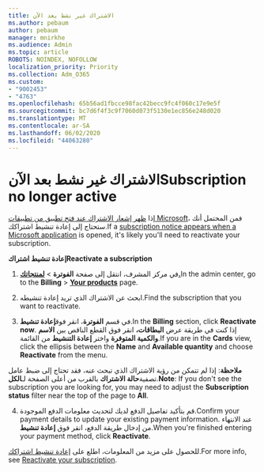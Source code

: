 ```yaml
---
title: الاشتراك غير نشط بعد الآن
ms.author: pebaum
author: pebaum
manager: mnirkhe
ms.audience: Admin
ms.topic: article
ROBOTS: NOINDEX, NOFOLLOW
localization_priority: Priority
ms.collection: Adm_O365
ms.custom:
- "9002453"
- "4763"
ms.openlocfilehash: 65b56ad1fbcce98fac42becc9fc4f060c17e9e5f
ms.sourcegitcommit: bc7d6f4f3c9f7060d073f5130e1ec856e248d020
ms.translationtype: MT
ms.contentlocale: ar-SA
ms.lasthandoff: 06/02/2020
ms.locfileid: "44063280"
---
```

# <a name="subscription-no-longer-active"></a><span data-ttu-id="ebae0-102">الاشتراك غير نشط بعد الآن</span><span class="sxs-lookup"><span data-stu-id="ebae0-102">Subscription no longer active</span></span>

<span data-ttu-id="ebae0-103">إذا [ظهر إشعار الاشتراك عند فتح تطبيق من تطبيقات Microsoft](https://support.office.com/article/A-subscription-notice-appears-when-I-open-an-Office-365-application-4CABE32C-F594-4C0E-9191-3D3ADE10CCEB)، فمن المحتمل أنك ستحتاج إلى إعادة تنشيط اشتراكك.</span><span class="sxs-lookup"><span data-stu-id="ebae0-103">If a [subscription notice appears when a Microsoft application](https://support.office.com/article/A-subscription-notice-appears-when-I-open-an-Office-365-application-4CABE32C-F594-4C0E-9191-3D3ADE10CCEB) is opened, it's likely you'll need to reactivate your subscription.</span></span>

<span data-ttu-id="ebae0-104">**إعادة تنشيط اشتراك**</span><span class="sxs-lookup"><span data-stu-id="ebae0-104">**Reactivate a subscription**</span></span>

1. <span data-ttu-id="ebae0-105">في مركز المشرف، انتقل إلى صفحة **الفوترة**  >  **[لمنتجاتك.](https://go.microsoft.com/fwlink/p/?linkid=842054)**</span><span class="sxs-lookup"><span data-stu-id="ebae0-105">In the admin center, go to the **Billing** > **[Your products](https://go.microsoft.com/fwlink/p/?linkid=842054)** page.</span></span>

2. <span data-ttu-id="ebae0-106">ابحث عن الاشتراك الذي تريد إعادة تنشيطه.</span><span class="sxs-lookup"><span data-stu-id="ebae0-106">Find the subscription that you want to reactivate.</span></span>

3. <span data-ttu-id="ebae0-107">في قسم **الفوترة**، انقر فوق**إعادة تنشيط**.</span><span class="sxs-lookup"><span data-stu-id="ebae0-107">In the **Billing** section, click **Reactivate now**.</span></span>  <span data-ttu-id="ebae0-108">إذا كنت في طريقة عرض **البطاقات،** انقر فوق القطع الناقص بين **الاسم** **والكمية المتوفرة** واختر **إعادة التنشيط** من القائمة.</span><span class="sxs-lookup"><span data-stu-id="ebae0-108">If you are in the **Cards** view, click the ellipsis between the **Name** and **Available quantity** and choose **Reactivate** from the menu.</span></span>

<span data-ttu-id="ebae0-109">**ملاحظة**: إذا لم تتمكن من رؤية الاشتراك الذي تبحث عنه، فقد تحتاج إلى ضبط عامل تصفية**حالة الاشتراك** بالقرب من أعلى الصفحة لـ**الكل**.</span><span class="sxs-lookup"><span data-stu-id="ebae0-109">**Note**: If you don't see the subscription you are looking for, you may need to adjust the **Subscription status** filter near the top of the page to **All**.</span></span>

4. <span data-ttu-id="ebae0-110">قم بتأكيد تفاصيل الدفع لديك لتحديث معلومات الدفع الموجودة.</span><span class="sxs-lookup"><span data-stu-id="ebae0-110">Confirm your payment details to update your existing payment information.</span></span> <span data-ttu-id="ebae0-111">عند الانتهاء من إدخال طريقة الدفع، انقر فوق **إعادة تنشيط**.</span><span class="sxs-lookup"><span data-stu-id="ebae0-111">When you're finished entering your payment method, click **Reactivate**.</span></span>

<span data-ttu-id="ebae0-112">للحصول على مزيد من المعلومات، اطلع على [إعادة تنشيط اشتراكك](https://docs.microsoft.com/microsoft-365/commerce/subscriptions/reactivate-your-subscription).</span><span class="sxs-lookup"><span data-stu-id="ebae0-112">For more info, see [Reactivate your subscription](https://docs.microsoft.com/microsoft-365/commerce/subscriptions/reactivate-your-subscription).</span></span>
